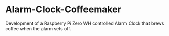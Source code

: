 # Alarm-Clock-Coffeemaker
Development of a Raspberry Pi Zero WH controlled Alarm Clock that brews coffee when the alarm sets off.
